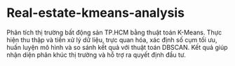 # Real-estate-kmeans-analysis
Phân tích thị trường bất động sản TP.HCM bằng thuật toán K-Means. Thực hiện thu thập và tiền xử lý dữ liệu, trực quan hóa, xác định số cụm tối ưu, huấn luyện mô hình và so sánh kết quả với thuật toán DBSCAN. Kết quả giúp nhận diện phân khúc thị trường và hỗ trợ ra quyết định đầu tư.
